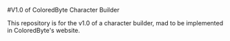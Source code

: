 #V1.0 of ColoredByte Character Builder

This repository is for the v1.0 of a character builder, mad to be implemented in ColoredByte's website.

